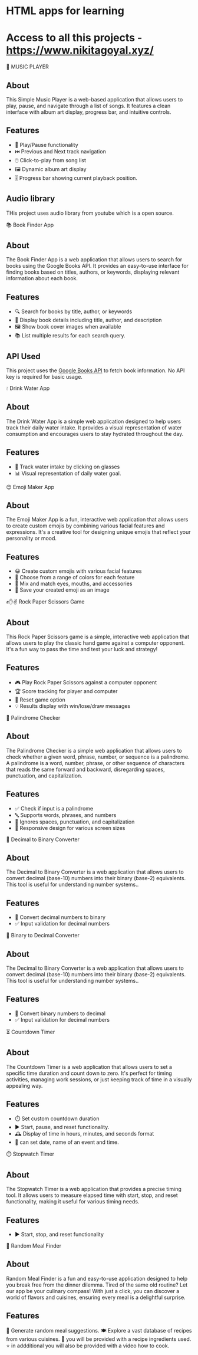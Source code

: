 # HTML apps for learning

# Access to all this projects - https://www.nikitagoyal.xyz/

🎵 MUSIC PLAYER

## About

This Simple Music Player is a web-based application that allows users to play, pause, and navigate through a list of songs. It features a clean interface with album art display, progress bar, and intuitive controls.

## Features

- 🎵 Play/Pause functionality
- ⏮️ Previous and Next track navigation
- 🖱️ Click-to-play from song list
- 🖼️ Dynamic album art display
- 🎚️ Progress bar showing current playback position.

## Audio library

THis project uses audio library from youtube which is a open source.

📚 Book Finder App

## About

The Book Finder App is a web application that allows users to search for books using the Google Books API. It provides an easy-to-use interface for finding books based on titles, authors, or keywords, displaying relevant information about each book.

## Features

- 🔍 Search for books by title, author, or keywords
- 📖 Display book details including title, author, and description
- 🖼️ Show book cover images when available
- 📚 List multiple results for each search query.

## API Used

This project uses the [Google Books API](https://developers.google.com/books) to fetch book information. No API key is required for basic usage.

💧 Drink Water App

## About

The Drink Water App is a simple web application designed to help users track their daily water intake. It provides a visual representation of water consumption and encourages users to stay hydrated throughout the day.

## Features

- 🥤 Track water intake by clicking on glasses
- 📊 Visual representation of daily water goal.

😊 Emoji Maker App

## About

The Emoji Maker App is a fun, interactive web application that allows users to create custom emojis by combining various facial features and expressions. It's a creative tool for designing unique emojis that reflect your personality or mood.

## Features

- 😀 Create custom emojis with various facial features
- 🎨 Choose from a range of colors for each feature
- 👀 Mix and match eyes, mouths, and accessories
- 💾 Save your created emoji as an image

✊✋✌️ Rock Paper Scissors Game

## About

This Rock Paper Scissors game is a simple, interactive web application that allows users to play the classic hand game against a computer opponent. It's a fun way to pass the time and test your luck and strategy!

## Features

- 🎮 Play Rock Paper Scissors against a computer opponent
- 🏆 Score tracking for player and computer
- 🔄 Reset game option
- 💡 Results display with win/lose/draw messages

🔄 Palindrome Checker

## About

The Palindrome Checker is a simple web application that allows users to check whether a given word, phrase, number, or sequence is a palindrome. A palindrome is a word, number, phrase, or other sequence of characters that reads the same forward and backward, disregarding spaces, punctuation, and capitalization.

## Features

- ✅ Check if input is a palindrome
- 🔤 Supports words, phrases, and numbers
- 🧹 Ignores spaces, punctuation, and capitalization
- 📱 Responsive design for various screen sizes

🔢 Decimal to Binary Converter

## About

The Decimal to Binary Converter is a web application that allows users to convert decimal (base-10) numbers into their binary (base-2) equivalents. This tool is useful for understanding number systems..

## Features

- 🔄 Convert decimal numbers to binary
- ✅ Input validation for decimal numbers

🔢 Binary to Decimal Converter

## About

The Decimal to Binary Converter is a web application that allows users to convert decimal (base-10) numbers into their binary (base-2) equivalents. This tool is useful for understanding number systems..

## Features

- 🔄 Convert binary numbers to decimal
- ✅ Input validation for decimal numbers

⏳ Countdown Timer

## About

The Countdown Timer is a web application that allows users to set a specific time duration and count down to zero. It's perfect for timing activities, managing work sessions, or just keeping track of time in a visually appealing way.

## Features

- ⏱️ Set custom countdown duration
- ▶️ Start, pause, and reset functionality.
- 🕰️ Display of time in hours, minutes, and seconds format
- 💾 can set date, name of an event and time.

⏱️ Stopwatch Timer

## About

The Stopwatch Timer is a web application that provides a precise timing tool. It allows users to measure elapsed time with start, stop, and reset functionality, making it useful for various timing needs.

## Features

- ▶️ Start, stop, and reset functionality

🍔 Random Meal Finder

## About

Random Meal Finder is a fun and easy-to-use application designed to help you break free from the dinner dilemma. Tired of the same old routine? Let our app be your culinary compass! With just a click, you can discover a world of flavors and cuisines, ensuring every meal is a delightful surprise.

## Features

🔀 Generate random meal suggestions.
🍽️ Explore a vast database of recipes from various cuisines.
🚫 you will be provided with a recipe ingredients used.
⭐ in addditional you will also be provided with a video how to cook.
